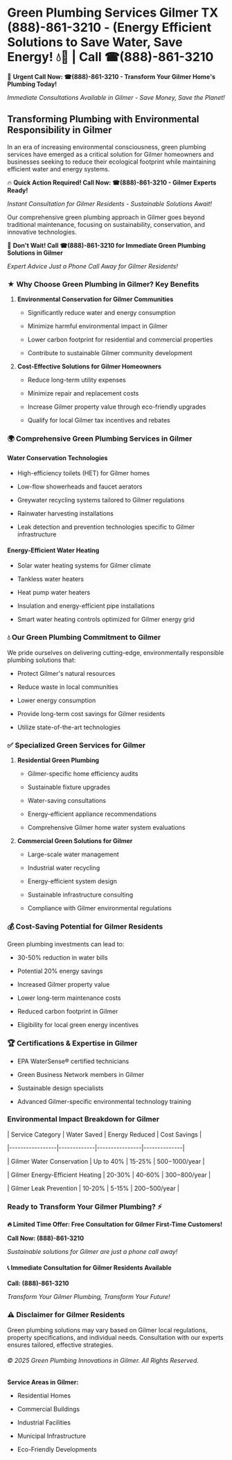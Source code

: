 # Green Plumbing Services Gilmer TX (888)-861-3210 - (Energy Efficient Solutions to Save Water, Save Energy! 💧🌿 | Call ☎(888)-861-3210

🚨 **Urgent Call Now: ☎(888)-861-3210 - Transform Your Gilmer Home's Plumbing Today!**
*Immediate Consultations Available in Gilmer - Save Money, Save the Planet!*

## Transforming Plumbing with Environmental Responsibility in Gilmer

In an era of increasing environmental consciousness, green plumbing services have emerged as a critical solution for Gilmer homeowners and businesses seeking to reduce their ecological footprint while maintaining efficient water and energy systems. 

🔥 **Quick Action Required! Call Now: ☎(888)-861-3210 - Gilmer Experts Ready!**
*Instant Consultation for Gilmer Residents - Sustainable Solutions Await!*

Our comprehensive green plumbing approach in Gilmer goes beyond traditional maintenance, focusing on sustainability, conservation, and innovative technologies.

🚨 **Don't Wait! Call ☎(888)-861-3210 for Immediate Green Plumbing Solutions in Gilmer**
*Expert Advice Just a Phone Call Away for Gilmer Residents!*

### ★ Why Choose Green Plumbing in Gilmer? Key Benefits

1. **Environmental Conservation for Gilmer Communities** 
   - Significantly reduce water and energy consumption
   - Minimize harmful environmental impact in Gilmer
   - Lower carbon footprint for residential and commercial properties
   - Contribute to sustainable Gilmer community development

2. **Cost-Effective Solutions for Gilmer Homeowners** 
   - Reduce long-term utility expenses
   - Minimize repair and replacement costs
   - Increase Gilmer property value through eco-friendly upgrades
   - Qualify for local Gilmer tax incentives and rebates

### 🌍 Comprehensive Green Plumbing Services in Gilmer

#### Water Conservation Technologies
- High-efficiency toilets (HET) for Gilmer homes
- Low-flow showerheads and faucet aerators
- Greywater recycling systems tailored to Gilmer regulations
- Rainwater harvesting installations
- Leak detection and prevention technologies specific to Gilmer infrastructure

#### Energy-Efficient Water Heating
- Solar water heating systems for Gilmer climate
- Tankless water heaters
- Heat pump water heaters
- Insulation and energy-efficient pipe installations
- Smart water heating controls optimized for Gilmer energy grid

### 💧 Our Green Plumbing Commitment to Gilmer

We pride ourselves on delivering cutting-edge, environmentally responsible plumbing solutions that:
- Protect Gilmer's natural resources
- Reduce waste in local communities
- Lower energy consumption
- Provide long-term cost savings for Gilmer residents
- Utilize state-of-the-art technologies

### ✅ Specialized Green Services for Gilmer

1. **Residential Green Plumbing**
   - Gilmer-specific home efficiency audits
   - Sustainable fixture upgrades
   - Water-saving consultations
   - Energy-efficient appliance recommendations
   - Comprehensive Gilmer home water system evaluations

2. **Commercial Green Solutions for Gilmer**
   - Large-scale water management
   - Industrial water recycling
   - Energy-efficient system design
   - Sustainable infrastructure consulting
   - Compliance with Gilmer environmental regulations

### 💰 Cost-Saving Potential for Gilmer Residents

Green plumbing investments can lead to:
- 30-50% reduction in water bills
- Potential 20% energy savings
- Increased Gilmer property value
- Lower long-term maintenance costs
- Reduced carbon footprint in Gilmer
- Eligibility for local green energy incentives

### 🏆 Certifications & Expertise in Gilmer

- EPA WaterSense® certified technicians
- Green Business Network members in Gilmer
- Sustainable design specialists
- Advanced Gilmer-specific environmental technology training

### Environmental Impact Breakdown for Gilmer

| Service Category | Water Saved | Energy Reduced | Cost Savings |
|-----------------|-------------|----------------|--------------|
| Gilmer Water Conservation | Up to 40% | 15-25% | $500-$1000/year |
| Gilmer Energy-Efficient Heating | 20-30% | 40-60% | $300-$800/year |
| Gilmer Leak Prevention | 10-20% | 5-15% | $200-$500/year |

### Ready to Transform Your Gilmer Plumbing? ⚡

**🔥 Limited Time Offer: Free Consultation for Gilmer First-Time Customers!**

**Call Now: (888)-861-3210**
*Sustainable solutions for Gilmer are just a phone call away!*

#### 📞 Immediate Consultation for Gilmer Residents Available

**Call: (888)-861-3210**
*Transform Your Gilmer Plumbing, Transform Your Future!*

### ⚠️ Disclaimer for Gilmer Residents

Green plumbing solutions may vary based on Gilmer local regulations, property specifications, and individual needs. Consultation with our experts ensures tailored, effective strategies.

###### © 2025 Green Plumbing Innovations in Gilmer. All Rights Reserved.

**Service Areas in Gilmer:** 
- Residential Homes
- Commercial Buildings
- Industrial Facilities
- Municipal Infrastructure
- Eco-Friendly Developments